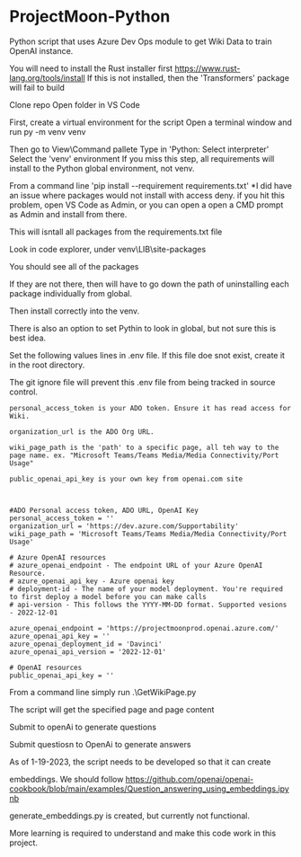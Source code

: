 # ProjectMoon-Python
Python script that uses Azure Dev Ops module to get Wiki Data to train OpenAI instance.


You will need to install the Rust installer first https://www.rust-lang.org/tools/install
If this is not installed, then the 'Transformers' package will fail to build


Clone repo
Open folder in VS Code


First, create a virtual environment for the script
Open a terminal window and run 
    py -m venv venv


Then go to View\Command pallete
Type in 'Python: Select interpreter'
Select the 'venv' environment
    If you miss this step, all requirements will install to the Python global environment, not venv.



From a command line 'pip install --requirement requirements.txt'
   *I did have an issue where packages would not install with access deny. 
   if you hit this problem, open VS Code as Admin, or you can open a open a CMD prompt as Admin and install from there.
   
   
This will isntall all packages from the requirements.txt file

Look in code explorer, under venv\LIB\site-packages

You should see all of the packages

If they are not there, then will have to go down the path of uninstalling each package individually from global.

Then install correctly into the venv. 

There is also an option to set Pythin to look in global, but not sure this is best idea. 


Set the following values lines in .env file. If this file doe snot exist, create it in the root directory.

The git ignore file will prevent this .env file from being tracked in source control. 
    
    personal_access_token is your ADO token. Ensure it has read access for Wiki.
    
    organization_url is the ADO Org URL.
    
    wiki_page_path is the 'path' to a specific page, all teh way to the page name. ex. "Microsoft Teams/Teams Media/Media Connectivity/Port Usage"

    public_openai_api_key is your own key from openai.com site

    
    
    #ADO Personal access token, ADO URL, OpenAI Key
    personal_access_token = ''
    organization_url = 'https://dev.azure.com/Supportability'
    wiki_page_path = 'Microsoft Teams/Teams Media/Media Connectivity/Port Usage'

    # Azure OpenAI resources
    # azure_openai_endpoint - The endpoint URL of your Azure OpenAI Resource.
    # azure_openai_api_key - Azure openai key
    # deployment-id - The name of your model deployment. You're required to first deploy a model before you can make calls
    # api-version - This follows the YYYY-MM-DD format. Supported vesions - 2022-12-01

    azure_openai_endpoint = 'https://projectmoonprod.openai.azure.com/'
    azure_openai_api_key = ''
    azure_openai_deployment_id = 'Davinci'
    azure_openai_api_version = '2022-12-01'

    # OpenAI resources
    public_openai_api_key = ''



From a command line simply run .\GetWikiPage.py

The script will get the specified page and page content

Submit to openAi to generate questions

Submit questiosn to OpenAi to generate answers



As of 1-19-2023, the script needs to be developed so that it can create

embeddings. We should follow https://github.com/openai/openai-cookbook/blob/main/examples/Question_answering_using_embeddings.ipynb

generate_embeddings.py is created, but currently not functional. 

More learning is required to understand and make this code work in this project. 
